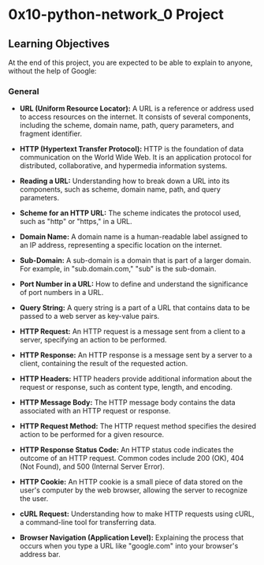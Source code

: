 # 0x10-python-network_0 Project

## Learning Objectives

At the end of this project, you are expected to be able to explain to anyone, without the help of Google:

### General

- **URL (Uniform Resource Locator):** A URL is a reference or address used to access resources on the internet. It consists of several components, including the scheme, domain name, path, query parameters, and fragment identifier.

- **HTTP (Hypertext Transfer Protocol):** HTTP is the foundation of data communication on the World Wide Web. It is an application protocol for distributed, collaborative, and hypermedia information systems.

- **Reading a URL:** Understanding how to break down a URL into its components, such as scheme, domain name, path, and query parameters.

- **Scheme for an HTTP URL:** The scheme indicates the protocol used, such as "http" or "https," in a URL.

- **Domain Name:** A domain name is a human-readable label assigned to an IP address, representing a specific location on the internet.

- **Sub-Domain:** A sub-domain is a domain that is part of a larger domain. For example, in "sub.domain.com," "sub" is the sub-domain.

- **Port Number in a URL:** How to define and understand the significance of port numbers in a URL.

- **Query String:** A query string is a part of a URL that contains data to be passed to a web server as key-value pairs.

- **HTTP Request:** An HTTP request is a message sent from a client to a server, specifying an action to be performed.

- **HTTP Response:** An HTTP response is a message sent by a server to a client, containing the result of the requested action.

- **HTTP Headers:** HTTP headers provide additional information about the request or response, such as content type, length, and encoding.

- **HTTP Message Body:** The HTTP message body contains the data associated with an HTTP request or response.

- **HTTP Request Method:** The HTTP request method specifies the desired action to be performed for a given resource.

- **HTTP Response Status Code:** An HTTP status code indicates the outcome of an HTTP request. Common codes include 200 (OK), 404 (Not Found), and 500 (Internal Server Error).

- **HTTP Cookie:** An HTTP cookie is a small piece of data stored on the user's computer by the web browser, allowing the server to recognize the user.

- **cURL Request:** Understanding how to make HTTP requests using cURL, a command-line tool for transferring data.

- **Browser Navigation (Application Level):** Explaining the process that occurs when you type a URL like "google.com" into your browser's address bar.

